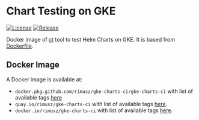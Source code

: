 # Chart Testing on GKE

[![License](https://img.shields.io/badge/License-Apache%202.0-blue.svg)](https://opensource.org/licenses/Apache-2.0)
[![Release](https://img.shields.io/github/release/rimusz/gke-charts-ci.svg?style=flat-square)](https://github.com/rimusz/gke-charts-ci/releases/latest)

Docker image of [ct](https://github.com/helm/chart-testing) tool to test Helm Charts on GKE.
It is based from [Dockerfile](https://github.com/helm/chart-testing/blob/master/examples/gke/Dockerfile).

## Docker Image

A Docker image is available at:
- `docker.pkg.github.com/rimusz/gke-charts-ci/gke-charts-ci` with list of available tags [here](https://github.com/rimusz/gke-charts-ci/packages/420437/versions)
- `quay.io/rimusz/gke-charts-ci` with list of available tags [here](https://quay.io/repository/rimusz/gke-charts-ci?tab=tags).
- `docker.io/rimusz/gke-charts-ci` with list of available tags [here](https://hub.docker.com/repository/docker/rimusz/gke-charts-ci/tags).
